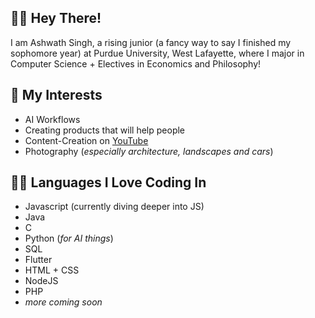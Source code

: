 ## 👋🏼 Hey There!

I am Ashwath Singh, a rising junior (a fancy way to say I finished my sophomore year) at Purdue University, West Lafayette, where I major in Computer Science + Electives in Economics and Philosophy! 

## 🧠 My Interests
- AI Workflows
- Creating products that will help people
- Content-Creation on [YouTube](https://www.youtube.com/@ashwathsingh)
- Photography (_especially architecture, landscapes and cars_)

## 🤟🏼 Languages I Love Coding In
- Javascript (currently diving deeper into JS) 
- Java
- C
- Python (_for AI things_)
- SQL
- Flutter
- HTML + CSS
- NodeJS
- PHP
- _more coming soon_

<!--
**AshwathSingh/AshwathSingh** is a ✨ _special_ ✨ repository because its `README.md` (this file) appears on your GitHub profile.

Here are some ideas to get you started:

- 🔭 I’m currently working on ...
- 🌱 I’m currently learning ...
- 👯 I’m looking to collaborate on ...
- 🤔 I’m looking for help with ...
- 💬 Ask me about ...
- 📫 How to reach me: ...
- 😄 Pronouns: ...
- ⚡ Fun fact: ...
-->
